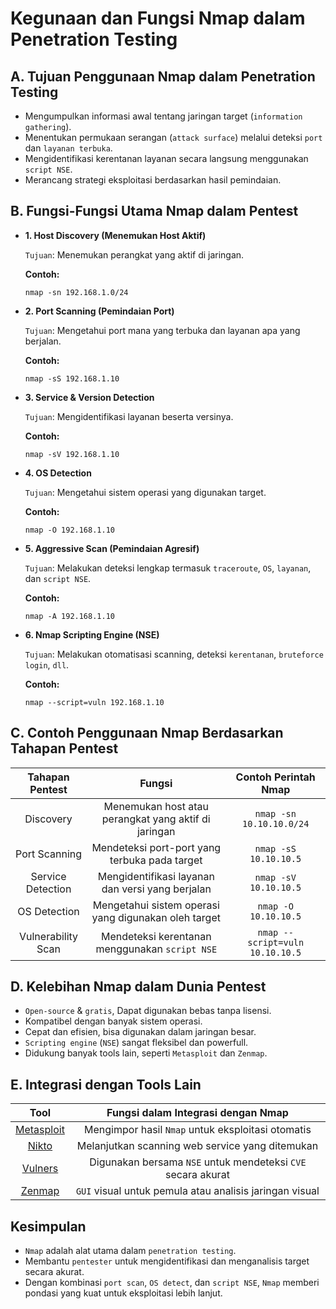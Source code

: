#  Kegunaan dan Fungsi Nmap dalam Penetration Testing

## A. Tujuan Penggunaan Nmap dalam Penetration Testing
- Mengumpulkan informasi awal tentang jaringan target (`information gathering`).
- Menentukan permukaan serangan (`attack surface`) melalui deteksi `port` dan `layanan terbuka`.
- Mengidentifikasi kerentanan layanan secara langsung menggunakan `script NSE`.
- Merancang strategi eksploitasi berdasarkan hasil pemindaian.

## B. Fungsi-Fungsi Utama Nmap dalam Pentest

- **1. Host Discovery (Menemukan Host Aktif)**  
  
  `Tujuan`: Menemukan perangkat yang aktif di jaringan.

  **Contoh:**

  ```
  nmap -sn 192.168.1.0/24
  ```

- **2. Port Scanning (Pemindaian Port)**  
  
  `Tujuan`: Mengetahui port mana yang terbuka dan layanan apa yang berjalan.

  **Contoh:**

  ```
  nmap -sS 192.168.1.10
  ```

- **3. Service & Version Detection**  
  
  `Tujuan`: Mengidentifikasi layanan beserta versinya.

  **Contoh:**

  ```
  nmap -sV 192.168.1.10
  ```

- **4. OS Detection**  
  
  `Tujuan`: Mengetahui sistem operasi yang digunakan target.

  **Contoh:**

  ```
  nmap -O 192.168.1.10
  ```

- **5. Aggressive Scan (Pemindaian Agresif)**  
  
  `Tujuan`: Melakukan deteksi lengkap termasuk `traceroute`, `OS`, `layanan`, dan `script NSE`.

  **Contoh:**

  ```
  nmap -A 192.168.1.10
  ```

- **6. Nmap Scripting Engine (NSE)**  
  
  `Tujuan`: Melakukan otomatisasi scanning, deteksi `kerentanan`, `bruteforce login`, `dll`.

  **Contoh:**

  ```
  nmap --script=vuln 192.168.1.10
  ```

## C. Contoh Penggunaan Nmap Berdasarkan Tahapan Pentest

| Tahapan Pentest | Fungsi | Contoh Perintah Nmap |
|:--:|:--:|:--:|
| Discovery | Menemukan host atau perangkat yang aktif di jaringan | `nmap -sn 10.10.10.0/24` |
| Port Scanning | Mendeteksi port-port yang terbuka pada target | `nmap -sS 10.10.10.5` |
| Service Detection | Mengidentifikasi layanan dan versi yang berjalan | `nmap -sV 10.10.10.5` |
| OS Detection | Mengetahui sistem operasi yang digunakan oleh target | `nmap -O 10.10.10.5` |
| Vulnerability Scan | Mendeteksi kerentanan menggunakan `script NSE` | `nmap --script=vuln 10.10.10.5` |

## D. Kelebihan Nmap dalam Dunia Pentest
- `Open-source` & `gratis`, Dapat digunakan bebas tanpa lisensi.
- Kompatibel dengan banyak sistem operasi.
- Cepat dan efisien, bisa digunakan dalam jaringan besar.
- `Scripting engine` (`NSE`) sangat fleksibel dan powerfull.
- Didukung banyak tools lain, seperti `Metasploit` dan `Zenmap`.

## E. Integrasi dengan Tools Lain
| Tool | Fungsi dalam Integrasi dengan Nmap |
|:--:|:--:|
| [Metasploit](https://www.metasploit.com/) | Mengimpor hasil `Nmap` untuk eksploitasi otomatis |
| [Nikto](https://www.cirt.net/Nikto2) | Melanjutkan scanning web service yang ditemukan |
| [Vulners](https://vulners.com/) | Digunakan bersama `NSE` untuk mendeteksi `CVE` secara akurat |
| [Zenmap](https://nmap.org/zenmap/) | `GUI` visual untuk pemula atau analisis jaringan visual |

## Kesimpulan
- `Nmap` adalah alat utama dalam `penetration testing`.
- Membantu `pentester` untuk mengidentifikasi dan menganalisis target secara akurat.
- Dengan kombinasi `port scan`, `OS detect`, dan `script NSE`, `Nmap` memberi pondasi yang kuat untuk eksploitasi lebih lanjut.
